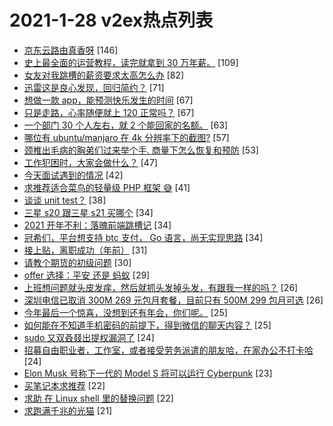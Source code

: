 # 2021-1-28 v2ex热点列表

+ [京东云路由真香呀](https://www.v2ex.com/t/749121#reply146) [146]
+ [史上最全面的运营教程，读完就拿到 30 万年薪。](https://www.v2ex.com/t/749163#reply109) [109]
+ [女友对我跳槽的薪资要求太高怎么办](https://www.v2ex.com/t/749289#reply82) [82]
+ [迅雷这是良心发现，回归简约？](https://www.v2ex.com/t/749096#reply71) [71]
+ [想做一款 app，能预测快乐发生的时间](https://www.v2ex.com/t/749161#reply67) [67]
+ [只是走路，心率随便就上 120 正常吗？](https://www.v2ex.com/t/749190#reply67) [67]
+ [一个部门 30 个人左右，就 2 个能回家的名额。](https://www.v2ex.com/t/749131#reply63) [63]
+ [哪位有 ubuntu/manjaro 在 4k 分辨率下的截图?](https://www.v2ex.com/t/749254#reply57) [57]
+ [颈椎出毛病的胸弟们过来举个手. 商量下怎么恢复和预防](https://www.v2ex.com/t/749108#reply53) [53]
+ [工作犯困时，大家会做什么？](https://www.v2ex.com/t/749154#reply47) [47]
+ [今天面试遇到的情况](https://www.v2ex.com/t/749291#reply42) [42]
+ [求推荐适合菜鸟的轻量级 PHP 框架 😅](https://www.v2ex.com/t/749247#reply41) [41]
+ [谈谈 unit test？](https://www.v2ex.com/t/749125#reply38) [38]
+ [三星 s20 跟三星 s21 买哪个](https://www.v2ex.com/t/749116#reply34) [34]
+ [2021 开年不利：落魄前端跳槽记](https://www.v2ex.com/t/749120#reply34) [34]
+ [冠希们，平台想支持 btc 支付， Go 语言，尚无实现思路](https://www.v2ex.com/t/749221#reply34) [34]
+ [接上贴，离职成功（年前）](https://www.v2ex.com/t/749094#reply31) [31]
+ [请教个期货的初级问题](https://www.v2ex.com/t/749136#reply30) [30]
+ [offer 选择：平安 还是 蚂蚁](https://www.v2ex.com/t/749114#reply29) [29]
+ [上班想问题就头皮发痒，然后就抓头发掉头发，有跟我一样的吗？](https://www.v2ex.com/t/749156#reply26) [26]
+ [深圳电信已取消 300M 269 元包月套餐，目前只有 500M 299 包月可选](https://www.v2ex.com/t/749281#reply26) [26]
+ [今年最后一个惊喜，没想到还有年会，你们呢。](https://www.v2ex.com/t/749321#reply25) [25]
+ [如何能在不知道手机密码的前提下，得到微信的聊天内容？](https://www.v2ex.com/t/749264#reply25) [25]
+ [sudo 又双叒叕出提权漏洞了](https://www.v2ex.com/t/749118#reply24) [24]
+ [招募自由职业者，工作室，或者接受劳务派遣的朋友哈，在家办公不打卡哈](https://www.v2ex.com/t/749130#reply24) [24]
+ [Elon Musk 号称下一代的 Model S 将可以运行 Cyberpunk](https://www.v2ex.com/t/749147#reply23) [23]
+ [买笔记本求推荐](https://www.v2ex.com/t/749153#reply22) [22]
+ [求助 在 Linux shell 里的替换问题](https://www.v2ex.com/t/749294#reply22) [22]
+ [求跑满千兆的光猫](https://www.v2ex.com/t/749142#reply21) [21]
